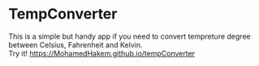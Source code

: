 # TempConverter
This is a simple but handy app if you need to convert tempreture degree between Celsius, Fahrenheit and Kelvin.
<br /> Try it! https://MohamedHakem.github.io/tempConverter
